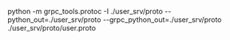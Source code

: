  python -m grpc_tools.protoc -I ./user_srv/proto --python_out=./user_srv/proto --grpc_python_out=./user_srv/proto ./user_srv/proto/user.proto 
